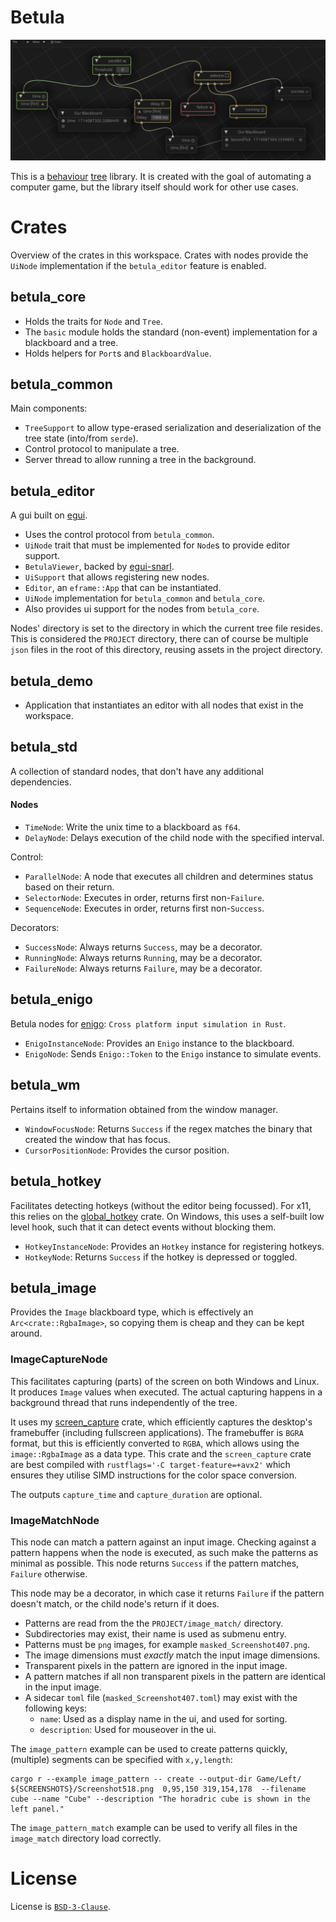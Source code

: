 # Betula

![banner](./media/second_tick_tree.png)

This is a [behaviour](https://en.wikipedia.org/wiki/Behavior_tree_(artificial_intelligence,_robotics_and_control)) [tree](https://en.wikipedia.org/wiki/Birch) library.
It is created with the goal of automating a computer game, but the library itself should work for other use cases.


# Crates

Overview of the crates in this workspace. Crates with nodes provide the `UiNode` implementation if the `betula_editor` feature is enabled.

## betula_core
- Holds the traits for `Node` and `Tree`.
- The `basic` module holds the standard (non-event) implementation for a blackboard and a tree.
- Holds helpers for `Port`s and `BlackboardValue`.

## betula_common
Main components:
- `TreeSupport` to allow type-erased serialization and deserialization of the tree state (into/from `serde`).
- Control protocol to manipulate a tree.
- Server thread to allow running a tree in the background.

## betula_editor
A gui built on [egui](https://github.com/emilk/egui).

- Uses the control protocol from `betula_common`.
- `UiNode` trait that must be implemented for `Node`s to provide editor support.
- `BetulaViewer`, backed by [egui-snarl](https://github.com/zakarumych/egui-snarl).
- `UiSupport` that allows registering new nodes.
- `Editor`, an `eframe::App` that can be instantiated.
- `UiNode` implementation for `betula_common` and `betula_core`.
- Also provides ui support for the nodes from `betula_core`.

Nodes' directory is set to the directory in which the current tree file resides. This is considered the `PROJECT` directory, there can of course
be multiple `json` files in the root of this directory, reusing assets in the project directory.

## betula_demo
- Application that instantiates an editor with all nodes that exist in the workspace.

## betula_std
A collection of standard nodes, that don't have any additional dependencies.

#### Nodes
  - `TimeNode`: Write the unix time to a blackboard as `f64`.
  - `DelayNode`: Delays execution of the child node with the specified interval.

Control:
  - `ParallelNode`: A node that executes all children and determines status based on their return.
  - `SelectorNode`: Executes in order, returns first non-`Failure`.
  - `SequenceNode`: Executes in order, returns first non-`Success`.

Decorators:
  - `SuccessNode`: Always returns `Success`, may be a decorator.
  - `RunningNode`: Always returns `Running`, may be a decorator.
  - `FailureNode`: Always returns `Failure`, may be a decorator.


## betula_enigo
Betula nodes for [enigo](https://crates.io/crates/enigo): `Cross platform input simulation in Rust`.

  - `EnigoInstanceNode`: Provides an `Enigo` instance to the blackboard.
  - `EnigoNode`: Sends `Enigo::Token` to the `Enigo` instance to simulate events. 

## betula_wm
Pertains itself to information obtained from the window manager.

  - `WindowFocusNode`: Returns `Success` if the regex matches the binary that created the window that has focus.
  - `CursorPositionNode`: Provides the cursor position.

## betula_hotkey
Facilitates detecting hotkeys (without the editor being focussed).
For x11, this relies on the [global_hotkey](https://crates.io/crates/global-hotkey) crate.
On Windows, this uses a self-built low level hook, such that it can detect events without blocking them.

  - `HotkeyInstanceNode`: Provides an `Hotkey` instance for registering hotkeys.
  - `HotkeyNode`: Returns `Success` if the hotkey is depressed or toggled.


## betula_image
Provides the `Image` blackboard type, which is effectively an `Arc<crate::RgbaImage>`, so copying them is cheap and they can be kept around. 


### ImageCaptureNode
This facilitates capturing (parts) of the screen on both Windows and Linux. It produces `Image` values when executed. The actual capturing happens in a background thread that runs independently of the tree.

It uses my [screen_capture](https://github.com/iwanders/screen_capture) crate, which efficiently captures the
desktop's framebuffer (including fullscreen applications). The framebuffer is `BGRA` format, but this is efficiently
converted to `RGBA`, which allows using the `image::RgbaImage` as a data type. This crate and the `screen_capture`
crate are best compiled with `rustflags='-C target-feature=+avx2'` which ensures they utilise SIMD instructions for
the color space conversion.

The outputs `capture_time` and `capture_duration` are optional.


### ImageMatchNode
This node can match a pattern against an input image. Checking against a pattern happens when the node is executed, as such make the patterns as minimal as possible. This node returns `Success` if the pattern matches, `Failure` otherwise.

This node may be a decorator, in which case it returns `Failure` if the pattern doesn't match, or the child node's return if it does.

- Patterns are read from the the `PROJECT/image_match/` directory.
- Subdirectories may exist, their name is used as submenu entry.
- Patterns must be `png` images, for example `masked_Screenshot407.png`.
- The image dimensions must *exactly* match the input image dimensions.
- Transparent pixels in the pattern are ignored in the input image.
- A pattern matches if all non transparent pixels in the pattern are identical in the input image.
- A sidecar `toml` file (`masked_Screenshot407.toml`) may exist with the following keys:
  - `name`: Used as a display name in the ui, and used for sorting.
  - `description`: Used for mouseover in the ui.

The `image_pattern` example can be used to create patterns quickly, (multiple) segments can be specified with `x,y,length`:
```
cargo r --example image_pattern -- create --output-dir Game/Left/ ${SCREENSHOTS}/Screenshot518.png  0,95,150 319,154,178  --filename cube --name "Cube" --description "The horadric cube is shown in the left panel."
```
The `image_pattern_match` example can be used to verify all files in the `image_match` directory load correctly.

# License
License is [`BSD-3-Clause`](./LICENSE).
